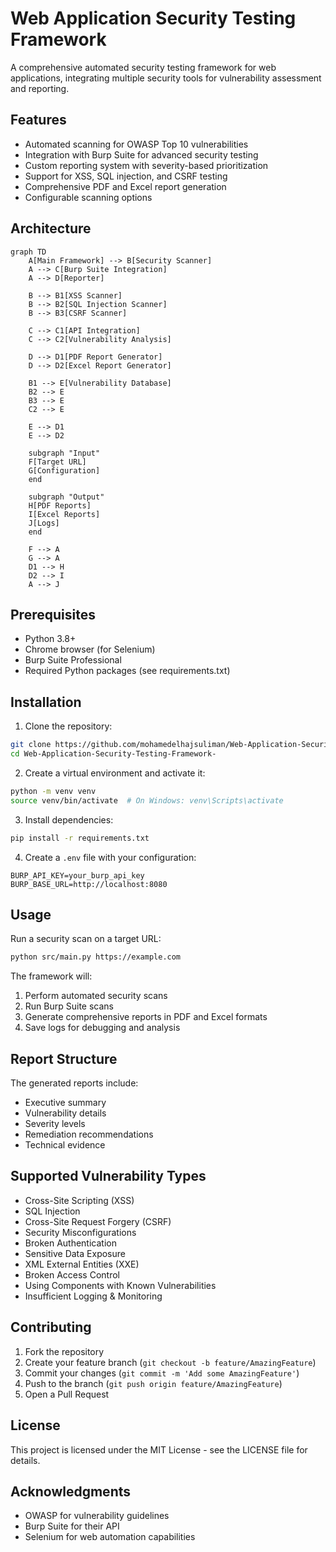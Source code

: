 # Web Application Security Testing Framework

A comprehensive automated security testing framework for web applications, integrating multiple security tools for vulnerability assessment and reporting.

## Features

- Automated scanning for OWASP Top 10 vulnerabilities
- Integration with Burp Suite for advanced security testing
- Custom reporting system with severity-based prioritization
- Support for XSS, SQL injection, and CSRF testing
- Comprehensive PDF and Excel report generation
- Configurable scanning options

## Architecture

```mermaid
graph TD
    A[Main Framework] --> B[Security Scanner]
    A --> C[Burp Suite Integration]
    A --> D[Reporter]
    
    B --> B1[XSS Scanner]
    B --> B2[SQL Injection Scanner]
    B --> B3[CSRF Scanner]
    
    C --> C1[API Integration]
    C --> C2[Vulnerability Analysis]
    
    D --> D1[PDF Report Generator]
    D --> D2[Excel Report Generator]
    
    B1 --> E[Vulnerability Database]
    B2 --> E
    B3 --> E
    C2 --> E
    
    E --> D1
    E --> D2
    
    subgraph "Input"
    F[Target URL]
    G[Configuration]
    end
    
    subgraph "Output"
    H[PDF Reports]
    I[Excel Reports]
    J[Logs]
    end
    
    F --> A
    G --> A
    D1 --> H
    D2 --> I
    A --> J
```

## Prerequisites

- Python 3.8+
- Chrome browser (for Selenium)
- Burp Suite Professional
- Required Python packages (see requirements.txt)

## Installation

1. Clone the repository:
```bash
git clone https://github.com/mohamedelhajsuliman/Web-Application-Security-Testing-Framework-.git
cd Web-Application-Security-Testing-Framework-
```

2. Create a virtual environment and activate it:
```bash
python -m venv venv
source venv/bin/activate  # On Windows: venv\Scripts\activate
```

3. Install dependencies:
```bash
pip install -r requirements.txt
```

4. Create a `.env` file with your configuration:
```env
BURP_API_KEY=your_burp_api_key
BURP_BASE_URL=http://localhost:8080
```

## Usage

Run a security scan on a target URL:
```bash
python src/main.py https://example.com
```

The framework will:
1. Perform automated security scans
2. Run Burp Suite scans
3. Generate comprehensive reports in PDF and Excel formats
4. Save logs for debugging and analysis

## Report Structure

The generated reports include:
- Executive summary
- Vulnerability details
- Severity levels
- Remediation recommendations
- Technical evidence

## Supported Vulnerability Types

- Cross-Site Scripting (XSS)
- SQL Injection
- Cross-Site Request Forgery (CSRF)
- Security Misconfigurations
- Broken Authentication
- Sensitive Data Exposure
- XML External Entities (XXE)
- Broken Access Control
- Using Components with Known Vulnerabilities
- Insufficient Logging & Monitoring

## Contributing

1. Fork the repository
2. Create your feature branch (`git checkout -b feature/AmazingFeature`)
3. Commit your changes (`git commit -m 'Add some AmazingFeature'`)
4. Push to the branch (`git push origin feature/AmazingFeature`)
5. Open a Pull Request

## License

This project is licensed under the MIT License - see the LICENSE file for details.

## Acknowledgments

- OWASP for vulnerability guidelines
- Burp Suite for their API
- Selenium for web automation capabilities 